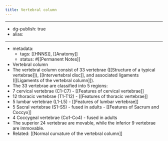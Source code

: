 ```yaml
---
title: Vertebral column
---
```


- --
- dg-publish: true
- alias:
- --
- metadata:
	- tags: [[HNNS]], [[Anatomy]]
	- status: #[[Permanent Notes]]
- Vertebral column
- The vertebral column consist of 33 vertebrae ([[Structure of a typical vertebrae]]), [[Intervertebral disc]], and associated ligaments ([[Ligaments of the vertebral column]]).
- The 33 vertebrae are classified into 5 regions:
- 7 cervical vertebrae (C1-C7) - [[Features of cervical vertebrae]]
- 12 thoracic vertebrae (T1-T12) - [[Features of thoracic vertebrae]]
- 5 lumbar vertebrae (L1-L5) - [[Features of lumbar vertebrae]]
- 5 Sacral vertebrae (S1-S5) - fused in adults - [[Features of Sacrum and Coccyx]]
- 4 Coccygeal vertebrae (Co1-Co4) - fused in adults
- The superior 24 vertebrae are movable, while the inferior 9 vertebrae are immovable.
- Related: [[Normal curvature of the vertebral column]]